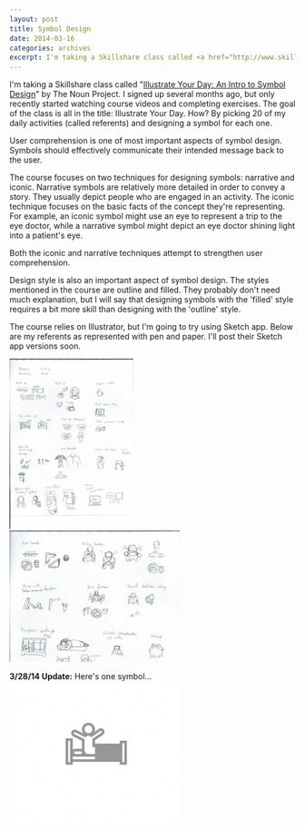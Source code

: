 ```yaml
---
layout: post
title: Symbol Design
date: 2014-03-16
categories: archives
excerpt: I'm taking a Skillshare class called <a href="http://www.skillshare.com/classes/design/Illustrate-Your-Day-An-Intro-to-Symbol-Design/2090276120">Illustrate Your Day An Intro to Symbol Design</a> by The Noun Project.
---
```


<p>I'm taking a Skillshare class called "<a href="http://www.skillshare.com/classes/design/Illustrate-Your-Day-An-Intro-to-Symbol-Design/2090276120">Illustrate Your Day: An Intro to Symbol Design</a>" by The Noun Project. I signed up several months ago, but only recently started watching course videos and completing exercises. The goal of the class is all in the title: Illustrate Your Day. How? By picking 20 of my daily activities (called referents) and designing a symbol for each one. </p>
<p>User comprehension is one of most important aspects of symbol design. Symbols should effectively communicate their intended message back to the user.</p>
<p>The course focuses on two techniques for designing symbols: narrative and iconic. Narrative symbols are relatively more detailed in order to convey a story. They usually depict people who are engaged in an activity. The iconic technique focuses on the basic facts of the concept they're representing. For example, an iconic symbol might use an eye to represent a trip to the eye doctor, while a narrative symbol might depict an eye doctor shining light into a patient's eye. </p>
<p>Both the iconic and narrative techniques attempt to strengthen user comprehension.</p>
<p>Design style is also an important aspect of symbol design. The styles mentioned in the course are outline and filled. They probably don't need much explanation, but I will say that designing symbols with the 'filled' style requires a bit more skill than designing with the 'outline' style. </p>
<p>The course relies on Illustrator, but I'm going to try using Sketch app. Below are my referents as represented with pen and paper. I'll post their Sketch app versions soon.</p>
<p><a href="/assets/uploads/2014/03/my-day-1.jpeg"><img src="/assets/uploads/2014/03/my-day-1-218x300.jpeg" alt="my-day-1" width="218" height="300" class="aligncenter size-medium wp-image-819" /></a><br />
<a href="/assets/uploads/2014/03/my-day-2-e1394940530633.jpeg"><img src="/assets/uploads/2014/03/my-day-2-e1394940530633-300x231.jpeg" alt="my-day-2" width="300" height="231" class="aligncenter size-medium wp-image-818" /></a></p>
<p><strong>3/28/14 Update:</strong> Here's one symbol...<br />
<a href="/assets/uploads/2014/03/my-symbols_sketch.jpg"><img src="/assets/uploads/2014/03/my-symbols_sketch-300x249.jpg" alt="my-symbols_sketch" width="300" height="249" class="aligncenter size-medium wp-image-824" /></a></p>
